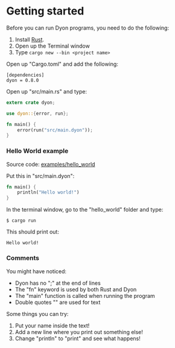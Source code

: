 # Getting started

Before you can run Dyon programs, you need to do the following:

1. Install [Rust](https://www.rust-lang.org/en-US/).
2. Open up the Terminal window
3. Type `cargo new --bin <project name>`

Open up "Cargo.toml" and add the following:

```
[dependencies]
dyon = 0.8.0
```

Open up "src/main.rs" and type:

```rust
extern crate dyon;

use dyon::{error, run};

fn main() {
    error(run("src/main.dyon"));
}
```

### Hello World example

Source code: [examples/hello_world](https://github.com/PistonDevelopers/dyon-tutorial/tree/master/examples/hello_world)

Put this in "src/main.dyon":

```rust
fn main() {
    println("Hello world!")
}
```

In the terminal window, go to the "hello_world" folder and type:

```
$ cargo run
```

This should print out:

```
Hello world!
```

### Comments

You might have noticed:

- Dyon has no ";" at the end of lines
- The "fn" keyword is used by both Rust and Dyon
- The "main" function is called when running the program
- Double quotes "" are used for text

Some things you can try:

1. Put your name inside the text!
2. Add a new line where you print out something else!
3. Change "println" to "print" and see what happens!
